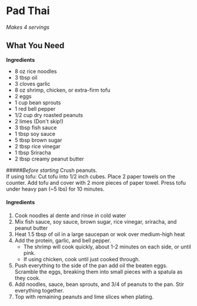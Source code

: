 Pad Thai
============

*Makes 4 servings*
## What You Need  

**Ingredients** 
- 8 oz rice noodles
- 3 tbsp oil
- 3 cloves garlic
- 8 oz shrimp, chicken, or extra-firm tofu
- 2 eggs
- 1 cup bean sprouts
- 1 red bell pepper
- 1/2 cup dry roasted peanuts
- 2 limes (Don't skip!)
- 3 tbsp fish sauce
- 1 tbsp soy sauce
- 5 tbsp brown sugar
- 2 tbsp rice vinegar
- 1 tbsp Sriracha
- 2 tbsp creamy peanut butter

#####_Before starting_ 
Crush peanuts.  
If using tofu: Cut tofu into 1/2 inch cubes. Place 2 paper towels on the counter. Add tofu and cover with 2 more pieces of paper towel. Press tofu under heavy pan (~5 lbs) for 10 minutes.   
 
#### Ingredients 
1. Cook noodles al dente and rinse in cold water
2. Mix fish sauce, soy sauce, brown sugar, rice vinegar, sriracha, and peanut butter
3. Heat 1.5 tbsp of oil in a large saucepan or wok over medium-high heat
4. Add the protein, garlic, and bell pepper. 
    - The shrimp will cook quickly, about 1-2 minutes on each side, or until pink. 
    - If using chicken, cook until just cooked through.
5. Push everything to the side of the pan add oil the beaten eggs. Scramble the eggs, breaking them into small pieces with a spatula as they cook.
6. Add noodles, sauce, bean sprouts, and 3/4 of peanuts to the pan. Stir everything together.
7. Top with remaining peanuts and lime slices when plating. 